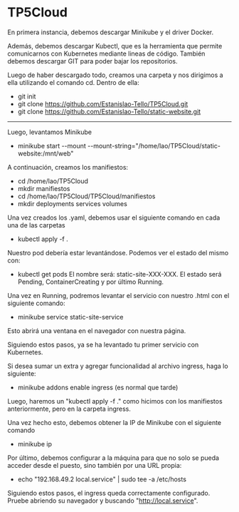 # TP5Cloud
En primera instancia, debemos descargar Minikube y el driver Docker.

Además, debemos descargar Kubectl, que es la herramienta que permite comunicarnos con Kubernetes mediante lineas de código.
También debemos descargar GIT para poder bajar los repositorios.

Luego de haber descargado todo, creamos una carpeta y nos dirigimos a ella utilizando el comando cd. 
Dentro de ella:
- git init
- git clone https://github.com/Estanislao-Tello/TP5Cloud.git
- git clone https://github.com/Estanislao-Tello/static-website.git

--------------------------------------

Luego, levantamos Minikube
- minikube start --mount --mount-string="/home/lao/TP5Cloud/static-website:/mnt/web"

A continuación, creamos los manifiestos:
- cd /home/lao/TP5Cloud
- mkdir manifiestos
- cd /home/lao/TP5Cloud/TP5Cloud/manifiestos
- mkdir deployments services volumes

Una vez creados los .yaml, debemos usar el siguiente comando en cada una de las carpetas
- kubectl apply -f .

Nuestro pod debería estar levantándose. Podemos ver el estado del mismo con: 
- kubectl get pods 
El nombre será: static-site-XXX-XXX. El estado será Pending, ContainerCreating y por último Running.

Una vez en Running, podremos levantar el servicio con nuestro .html con el siguiente comando:
- minikube service static-site-service

Esto abrirá una ventana en el navegador con nuestra página.

Siguiendo estos pasos, ya se ha levantado tu primer servicio con Kubernetes.

Si desea sumar un extra y agregar funcionalidad al archivo ingress, haga lo siguiente:
- minikube addons enable ingress (es normal que tarde)

Luego, haremos un "kubectl apply -f ." como hicimos con los manifiestos anteriormente, pero en la carpeta ingress.

Una vez hecho esto, debemos obtener la IP de Minikube con el siguiente comando
- minikube ip

Por último, debemos configurar a la máquina para que no solo se pueda acceder desde el puesto, sino también por una URL propia:
- echo "192.168.49.2 local.service" | sudo tee -a /etc/hosts

Siguiendo estos pasos, el ingress queda correctamente configurado. Pruebe abriendo su navegador y buscando "http://local.service".
